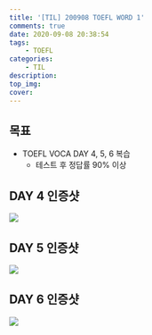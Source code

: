 ```yaml
---
title: '[TIL] 200908 TOEFL WORD 1'
comments: true
date: 2020-09-08 20:38:54
tags:
    - TOEFL
categories: 
    - TIL
description: 
top_img:
cover:
---
```

## 목표
- TOEFL VOCA DAY 4, 5, 6 복습
    - 테스트 후 정답률 90% 이상

## DAY 4 인증샷
![]({{site.img_path}}/2020-09-08-TIL-200908-TOEFL-WORD-1/Day4.png)
## DAY 5 인증샷
![]({{site.img_path}}/2020-09-08-TIL-200908-TOEFL-WORD-1/Day5.png)
## DAY 6 인증샷
![]({{site.img_path}}/2020-09-08-TIL-200908-TOEFL-WORD-1/Day6.png)